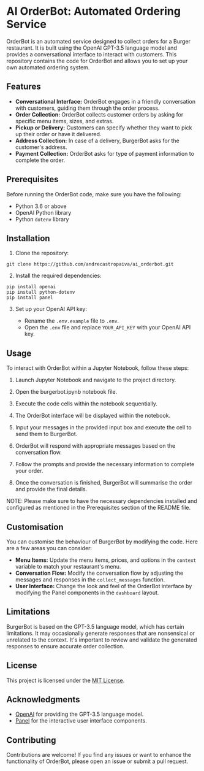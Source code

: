 # AI OrderBot: Automated Ordering Service

OrderBot is an automated service designed to collect orders for a Burger restaurant. It is built using the OpenAI GPT-3.5 language model and provides a conversational interface to interact with customers. This repository contains the code for OrderBot and allows you to set up your own automated ordering system.

## Features

- **Conversational Interface:** OrderBot engages in a friendly conversation with customers, guiding them through the order process.
- **Order Collection:** OrderBot collects customer orders by asking for specific menu items, sizes, and extras.
- **Pickup or Delivery:** Customers can specify whether they want to pick up their order or have it delivered.
- **Address Collection:** In case of a delivery, BurgerBot asks for the customer's address.
- **Payment Collection:** OrderBot asks for type of payment information to complete the order.

## Prerequisites

Before running the OrderBot code, make sure you have the following:

- Python 3.6 or above
- OpenAI Python library
- Python `dotenv` library

## Installation

1. Clone the repository:

```shell
git clone https://github.com/andrecastropaiva/ai_orderbot.git
```

2. Install the required dependencies:

```shell
pip install openai 
pip install python-dotenv 
pip install panel
```

3. Set up your OpenAI API key:

   - Rename the `.env.example` file to `.env`.
   - Open the `.env` file and replace `YOUR_API_KEY` with your OpenAI API key.

## Usage
To interact with OrderBot within a Jupyter Notebook, follow these steps:

1. Launch Jupyter Notebook and navigate to the project directory.

2. Open the burgerbot.ipynb notebook file.

3. Execute the code cells within the notebook sequentially.

4. The OrderBot interface will be displayed within the notebook.

5. Input your messages in the provided input box and execute the cell to send them to BurgerBot.

6. OrderBot will respond with appropriate messages based on the conversation flow.

7. Follow the prompts and provide the necessary information to complete your order.

8. Once the conversation is finished, BurgerBot will summarise the order and provide the final details.

NOTE: Please make sure to have the necessary dependencies installed and configured as mentioned in the Prerequisites section of the README file.



## Customisation

You can customise the behaviour of BurgerBot by modifying the code. Here are a few areas you can consider:

- **Menu Items:** Update the menu items, prices, and options in the `context` variable to match your restaurant's menu.
- **Conversation Flow:** Modify the conversation flow by adjusting the messages and responses in the `collect_messages` function.
- **User Interface:** Change the look and feel of the OrderBot interface by modifying the Panel components in the `dashboard` layout.

## Limitations

BurgerBot is based on the GPT-3.5 language model, which has certain limitations. It may occasionally generate responses that are nonsensical or unrelated to the context. It's important to review and validate the generated responses to ensure accurate order collection.

## License

This project is licensed under the [MIT License](LICENSE).

## Acknowledgments

- [OpenAI](https://openai.com/) for providing the GPT-3.5 language model.
- [Panel](https://panel.holoviz.org/) for the interactive user interface components.

## Contributing

Contributions are welcome! If you find any issues or want to enhance the functionality of OrderBot, please open an issue or submit a pull request.
